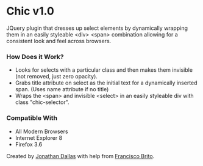 <h1>Chic v1.0</h1>
JQuery plugin that dresses up select elements by dynamically wrapping them in an easily styleable &lt;div&gt; &lt;span&gt; combination allowing for a consistent look and feel across browsers.

<h3>How Does it Work?</h3>
<ul><li>Looks for selects with a particular class and then makes them invisible (not removed, just zero opacity).</li>
<li>Grabs title attribute on select as the initial text for a dynamically inserted span. (Uses name attribute if no title)</li>
<li>Wraps the &lt;span&gt; and invisible &lt;select&gt; in an easily styleable div with class "chic-selector".</li></ul>

<h3>Compatible With</h3>
<ul><li>All Modern Browsers</li>
		<li>Internet Explorer 8</li>
		<li>Firefox 3.6</li></ul>		

Created by <a href="http://jwdallas.com" target="_blank">Jonathan Dallas</a> with help from <a href="http://darkgoyle.com/">Francisco Brito</a>.
